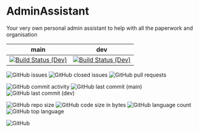 # AdminAssistant

Your very own personal admin assistant to help with all the paperwork and organisation

| main | dev |
|------|-----|
|[![Build Status (Dev)](https://dev.azure.com/SimonGeering/AdminAssistant/_apis/build/status/AzureDevops_ContinuousIntegration?branchName=main)](https://dev.azure.com/SimonGeering/AdminAssistant/_build/latest?definitionId=2&branchName=main)|[![Build Status (Dev)](https://dev.azure.com/SimonGeering/AdminAssistant/_apis/build/status/AzureDevops_ContinuousIntegration?branchName=dev)](https://dev.azure.com/SimonGeering/AdminAssistant/_build/latest?definitionId=2&branchName=dev)|

![GitHub issues](https://img.shields.io/github/issues-raw/simongeering/adminassistant?label=total%20open) ![GitHub closed issues](https://img.shields.io/github/issues-closed-raw/simongeering/adminassistant?label=total%20closed) ![GitHub pull requests](https://img.shields.io/github/issues-pr-raw/simongeering/adminassistant)

![GitHub commit activity](https://img.shields.io/github/commit-activity/m/simongeering/AdminAssistant) ![GitHub last commit (main)](https://img.shields.io/github/last-commit/simongeering/adminassistant/main?label=main) ![GitHub last commit (dev)](https://img.shields.io/github/last-commit/simongeering/adminassistant/dev?label=dev)  

![GitHub repo size](https://img.shields.io/github/repo-size/simongeering/adminassistant) ![GitHub code size in bytes](https://img.shields.io/github/languages/code-size/simongeering/adminassistant) ![GitHub language count](https://img.shields.io/github/languages/count/simongeering/adminassistant) ![GitHub top language](https://img.shields.io/github/languages/top/simongeering/adminassistant)  

![GitHub](https://img.shields.io/github/license/simongeering/adminassistant)  

